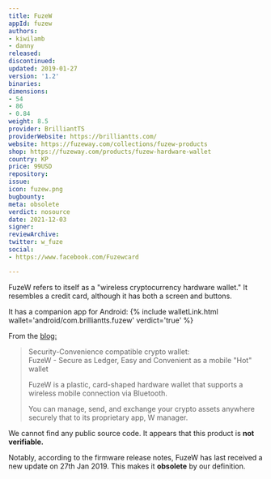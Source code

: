 ```yaml
---
title: FuzeW
appId: fuzew
authors:
- kiwilamb
- danny
released: 
discontinued: 
updated: 2019-01-27
version: '1.2'
binaries: 
dimensions:
- 54
- 86
- 0.84
weight: 8.5
provider: BrilliantTS
providerWebsite: https://brilliantts.com/
website: https://fuzeway.com/collections/fuzew-products
shop: https://fuzeway.com/products/fuzew-hardware-wallet
country: KP
price: 99USD
repository: 
issue: 
icon: fuzew.png
bugbounty: 
meta: obsolete
verdict: nosource
date: 2021-12-03
signer: 
reviewArchive: 
twitter: w_fuze
social:
- https://www.facebook.com/Fuzewcard

---
```


FuzeW refers to itself as a "wireless cryptocurrency hardware wallet."  It resembles a credit card, although it has both a screen and buttons.

It has a companion app for Android: {% include walletLink.html wallet='android/com.brilliantts.fuzew' verdict='true' %}

From the [blog:](https://fuzew.com/blogs/news/best-wallet-for-storing-dash-fuzew)

> Security-Convenience compatible crypto wallet: <br>
FuzeW - Secure as Ledger, Easy and Convenient as a mobile "Hot" wallet
>
> FuzeW is a plastic, card-shaped hardware wallet that supports a wireless mobile connection via Bluetooth.
>
> You can manage, send, and exchange your crypto assets anywhere securely that to its proprietary app, W manager.

We cannot find any public source code. It appears that this product is **not verifiable.**

Notably, according to the firmware release notes, FuzeW has last received a new update on 27th Jan 2019. This makes it **obsolete** by our definition.
